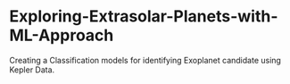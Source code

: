 # Exploring-Extrasolar-Planets-with-ML-Approach
Creating a Classification models for identifying Exoplanet candidate using Kepler Data.

